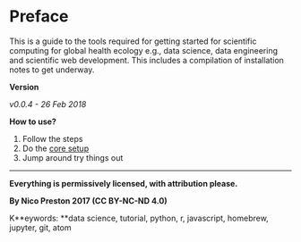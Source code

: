 # Preface

This is a guide to the tools required for getting started for scientific computing for global health ecology e.g., data science, data engineering and scientific web development. This includes a compilation of installation notes to get underway.

**Version**

_v0.0.4 - 26 Feb 2018_

**How to use?**

1. Follow the steps
2. Do the [core setup](#)
3. Jump around try things out

---

**Everything is permissively licensed, with attribution please.**

**By Nico Preston 2017 \(CC BY-NC-ND 4.0\)**

K**eywords: **data science, tutorial, python, r, javascript, homebrew, jupyter, git, atom
